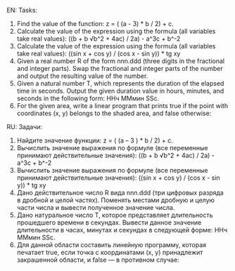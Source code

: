 EN:
Tasks:
1. Find the value of the function: z = ( (a - 3) * b / 2) + c.
2. Calculate the value of the expression using the formula (all variables take real values): ((b + b √b^2 + 4ac) / 2a) - a^3c + b^-2
3. Calculate the value of the expression using the formula (all variables take real values): ((sin x + cos y) / (cos x - sin y)) * tg xy
4. Given a real number R of the form nnn.ddd (three digits in the fractional and integer parts). Swap the fractional and integer parts of 
the number and output the resulting value of the number.
5. Given a natural number T, which represents the duration of the elapsed time in seconds. Output the given duration value in hours,
minutes, and seconds in the following form: ННч ММмин SSc.
6. For the given area, write a linear program that prints true if the point with coordinates (x, y) belongs to the shaded area,
and false otherwise:

RU:
Задачи:
1. Найдите  значение функции: z = ( (a – 3 ) * b / 2) + c.
2. Вычислить значение выражения по формуле (все переменные принимают действительные значения): ((b + b √b^2 + 4ac) / 2a) - a^3c + b^-2
3. Вычислить значение выражения по формуле (все переменные принимают действительные значения): ((sin x + cos y) / (cos x - sin y)) * tg xy
4.  Дано действительное число R вида nnn.ddd (три цифровых разряда в дробной и целой частях). Поменять местами дробную и целую части числа 
и вывести полученное значение числа.
5. Дано натуральное число Т, которое представляет длительность прошедшего времени в секундах. Вывести данное значение длительности в часах, 
минутах и секундах в следующей форме: ННч ММмин SSc.
6.  Для данной области составить линейную программу, которая печатает true, если точка с координатами (х, у) принадлежит закрашенной области, 
и false — в противном случае:

